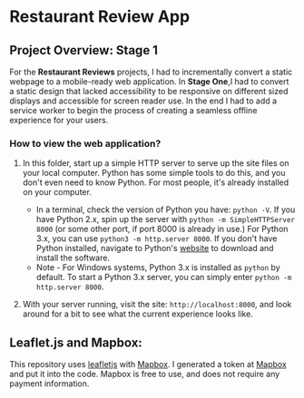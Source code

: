 # Restaurant Review App

## Project Overview: Stage 1

For the **Restaurant Reviews** projects, I had to incrementally convert a static webpage to a mobile-ready web application. In **Stage One**,I had to convert a static design that lacked accessibility to be responsive on different sized displays and accessible for screen reader use. In the end I had to add a service worker to begin the process of creating a seamless offline experience for your users.

### How to view the web application?

1. In this folder, start up a simple HTTP server to serve up the site files on your local computer. Python has some simple tools to do this, and you don't even need to know Python. For most people, it's already installed on your computer.

    * In a terminal, check the version of Python you have: `python -V`. If you have Python 2.x, spin up the server with `python -m SimpleHTTPServer 8000` (or some other port, if port 8000 is already in use.) For Python 3.x, you can use `python3 -m http.server 8000`. If you don't have Python installed, navigate to Python's [website](https://www.python.org/) to download and install the software.
   * Note -  For Windows systems, Python 3.x is installed as `python` by default. To start a Python 3.x server, you can simply enter `python -m http.server 8000`.
2. With your server running, visit the site: `http://localhost:8000`, and look around for a bit to see what the current experience looks like.

## Leaflet.js and Mapbox:

This repository uses [leafletjs](https://leafletjs.com/) with [Mapbox](https://www.mapbox.com/). I generated a token at [Mapbox](https://www.mapbox.com/) and put it into the code. Mapbox is free to use, and does not require any payment information.


